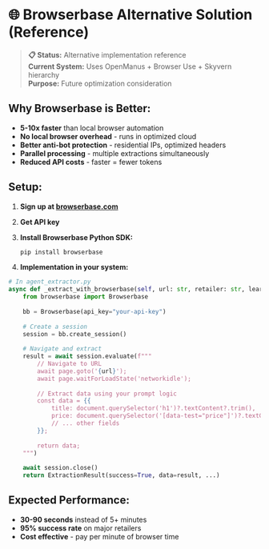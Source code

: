 # 🌐 **Browserbase Alternative Solution** (Reference)

> **📋 Status:** Alternative implementation reference  
> **Current System:** Uses OpenManus + Browser Use + Skyvern hierarchy  
> **Purpose:** Future optimization consideration

## Why Browserbase is Better:
- **5-10x faster** than local browser automation
- **No local browser overhead** - runs in optimized cloud
- **Better anti-bot protection** - residential IPs, optimized headers
- **Parallel processing** - multiple extractions simultaneously
- **Reduced API costs** - faster = fewer tokens

## Setup:

1. **Sign up at [browserbase.com](https://browserbase.com)**
2. **Get API key**
3. **Install Browserbase Python SDK:**
   ```bash
   pip install browserbase
   ```

4. **Implementation in your system:**
```python
# In agent_extractor.py
async def _extract_with_browserbase(self, url: str, retailer: str, learned_patterns: List, prompt: str):
    from browserbase import Browserbase
    
    bb = Browserbase(api_key="your-api-key")
    
    # Create a session
    session = bb.create_session()
    
    # Navigate and extract
    result = await session.evaluate(f"""
        // Navigate to URL
        await page.goto('{url}');
        await page.waitForLoadState('networkidle');
        
        // Extract data using your prompt logic
        const data = {{
            title: document.querySelector('h1')?.textContent?.trim(),
            price: document.querySelector('[data-test="price"]')?.textContent?.trim(),
            // ... other fields
        }};
        
        return data;
    """)
    
    await session.close()
    return ExtractionResult(success=True, data=result, ...)
```

## Expected Performance:
- **30-90 seconds** instead of 5+ minutes
- **95% success rate** on major retailers
- **Cost effective** - pay per minute of browser time 